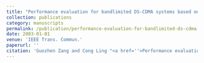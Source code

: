 ```yaml
---
title: "Performance evaluation for bandlimited DS-CDMA systems based on simplified improved Gaussian approximation"
collection: publications
category: manuscripts
permalink: /publication/performance-evaluation-for-bandlimited-ds-cdma-systems-based-on-simplified-improved-gaussian-approximation
date: 2003-01-01
venue: 'IEEE Trans. Commun.'
paperurl: ''
citation: 'Guozhen Zang and Cong Ling "<a href=''>Performance evaluation for bandlimited DS-CDMA systems based on simplified improved Gaussian approximation</a>", IEEE Trans. Commun., vol. 51, pp. 1204-1213, July 2003.'
---
```

